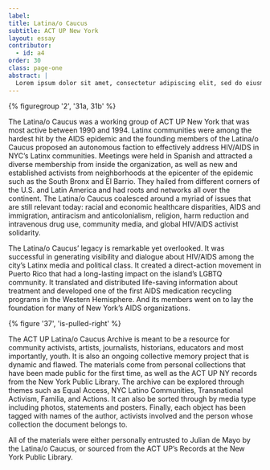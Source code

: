 ```yaml
---
label: 
title: Latina/o Caucus
subtitle: ACT UP New York
layout: essay
contributor:
  - id: a4
order: 30
class: page-one
abstract: |
  Lorem ipsum dolor sit amet, consectetur adipiscing elit, sed do eiusmod tempor incididunt ut labore et dolore magna aliqua. Commodo elit at imperdiet dui accumsan sit amet. Volutpat lacus laoreet non curabitur gravida.
---
```


{% figuregroup '2', '31a, 31b' %}

The Latina/o Caucus was a working group of ACT UP New York that was most active between 1990 and 1994. Latinx communities were among the hardest hit by the AIDS epidemic and the founding members of the Latina/o Caucus proposed an autonomous faction to effectively address HIV/AIDS in NYC’s Latinx communities. Meetings were held in Spanish and attracted a diverse membership from inside the organization, as well as new and established activists from neighborhoods at the epicenter of the epidemic such as the South Bronx and El Barrio.  They hailed from different corners of the U.S. and Latin America and had roots and networks all over the continent. The Latina/o Caucus coalesced around a myriad of issues that are still relevant today: racial and economic healthcare disparities, AIDS and immigration, antiracism and anticolonialism, religion, harm reduction and intravenous drug use, community media, and global HIV/AIDS activist solidarity.  

The Latina/o Caucus’ legacy is remarkable yet overlooked.  It was successful in generating visibility and dialogue about HIV/AIDS among the city’s Latinx media and political class. It created a direct-action movement in Puerto Rico that had a long-lasting impact on the island’s LGBTQ community.  It translated and distributed life-saving information about treatment and developed one of the first AIDS medication recycling programs in the Western Hemisphere.  And its members went on to lay the foundation for many of New York’s AIDS organizations.

{% figure '37', 'is-pulled-right' %}

The ACT UP Latina/o Caucus Archive is meant to be a resource for community activists, artists, journalists, historians, educators and most importantly, youth. It is also an ongoing collective memory project that is dynamic and flawed. The materials come from personal collections that have been made public for the first time, as well as the ACT UP NY records from the New York Public Library.  The archive can be explored through themes such as Equal Access, NYC Latino Communities, Transnational Activism, Familia, and Actions. It can also be sorted through by media type including photos, statements and posters. Finally, each object has been tagged with names of the author, activists involved and the person whose collection the document belongs to. 

All of the materials were either personally entrusted to Julian de Mayo by the Latina/o Caucus, or sourced from the ACT UP’s Records at the New York Public Library.


